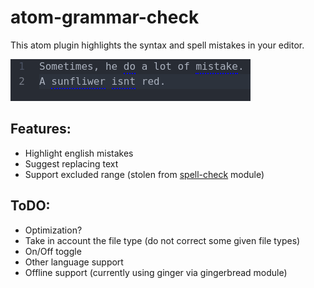 # atom-grammar-check

This atom plugin highlights the syntax and spell mistakes in your editor.

![Small illustration](ressources/demo.png)

## Features:

* Highlight english mistakes
* Suggest replacing text
* Support excluded range (stolen from [spell-check](https://github.com/atom/spell-check) module)

## ToDO:

* Optimization?
* Take in account the file type (do not correct some given file types)
* On/Off toggle
* Other language support
* Offline support (currently using ginger via gingerbread module)
